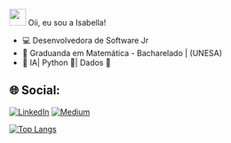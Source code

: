 <img src="https://media.giphy.com/media/hvRJCLFzcasrR4ia7z/giphy.gif" width="30px" height="30px"> Oii, eu sou a Isabella!


- 💻 Desenvolvedora de Software Jr
- 🔭 Graduanda em Matemática - Bacharelado | (UNESA)
- 🤖 IA| Python 🐍| Dados 🎲



## 🌐 Social:
[![LinkedIn](https://img.shields.io/badge/LinkedIn-%230077B5.svg?logo=linkedin&logoColor=white)](https://linkedin.com/in/ioprudente) [![Medium](https://img.shields.io/badge/Medium-12100E?logo=medium&logoColor=white)](https://medium.com/@ioprudente) 


[![Top Langs](https://github-readme-stats.vercel.app/api/top-langs/?username=ioprudente&theme=dracula)](https://github.com/anuraghazra/github-readme-stats)
